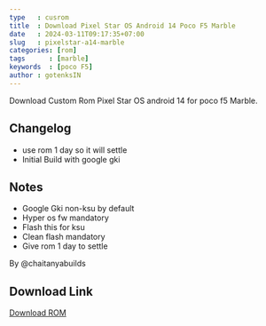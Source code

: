```yaml
---
type   : cusrom
title  : Download Pixel Star OS Android 14 Poco F5 Marble
date   : 2024-03-11T09:17:35+07:00
slug   : pixelstar-a14-marble
categories: [rom]
tags      : [marble]
keywords  : [poco F5]
author : gotenksIN
---
```


Download Custom Rom Pixel Star OS android 14 for poco f5 Marble.


## Changelog
- use rom 1 day so it will settle
- Initial Build with google gki

## Notes
- Google Gki non-ksu by default
- Hyper os fw mandatory
- Flash this for ksu
- Clean flash mandatory
- Give rom 1 day to settle

By @chaitanyabuilds

## Download Link
[Download ROM](https://www.pling.com/p/2066696/)
